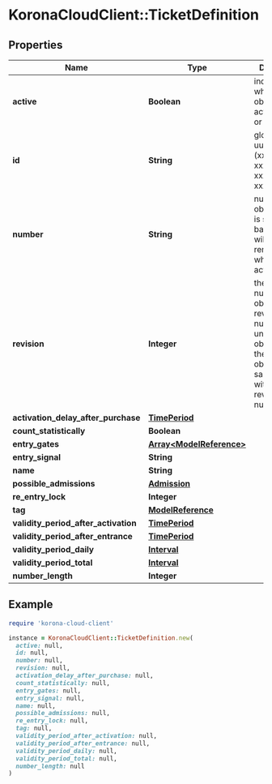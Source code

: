 # KoronaCloudClient::TicketDefinition

## Properties

| Name | Type | Description | Notes |
| ---- | ---- | ----------- | ----- |
| **active** | **Boolean** | indicates whether the object is active for use or not | [optional][readonly] |
| **id** | **String** | global object uuid (xxxxxxxx-xxxx-xxxx-xxxx-xxxxxxxxxxxx) | [optional] |
| **number** | **String** | number of the object, like it is set in backoffice; will be removed when active&#x3D;false | [optional] |
| **revision** | **Integer** | the revision number of the object. revision numbers are unique per object-type. there is is no object of the same type with identical revision numbers. | [optional][readonly] |
| **activation_delay_after_purchase** | [**TimePeriod**](TimePeriod.md) |  | [optional] |
| **count_statistically** | **Boolean** |  | [optional] |
| **entry_gates** | [**Array&lt;ModelReference&gt;**](ModelReference.md) |  | [optional] |
| **entry_signal** | **String** |  | [optional] |
| **name** | **String** |  | [optional] |
| **possible_admissions** | [**Admission**](Admission.md) |  | [optional] |
| **re_entry_lock** | **Integer** |  | [optional] |
| **tag** | [**ModelReference**](ModelReference.md) |  | [optional] |
| **validity_period_after_activation** | [**TimePeriod**](TimePeriod.md) |  | [optional] |
| **validity_period_after_entrance** | [**TimePeriod**](TimePeriod.md) |  | [optional] |
| **validity_period_daily** | [**Interval**](Interval.md) |  | [optional] |
| **validity_period_total** | [**Interval**](Interval.md) |  | [optional] |
| **number_length** | **Integer** |  | [optional] |

## Example

```ruby
require 'korona-cloud-client'

instance = KoronaCloudClient::TicketDefinition.new(
  active: null,
  id: null,
  number: null,
  revision: null,
  activation_delay_after_purchase: null,
  count_statistically: null,
  entry_gates: null,
  entry_signal: null,
  name: null,
  possible_admissions: null,
  re_entry_lock: null,
  tag: null,
  validity_period_after_activation: null,
  validity_period_after_entrance: null,
  validity_period_daily: null,
  validity_period_total: null,
  number_length: null
)
```

